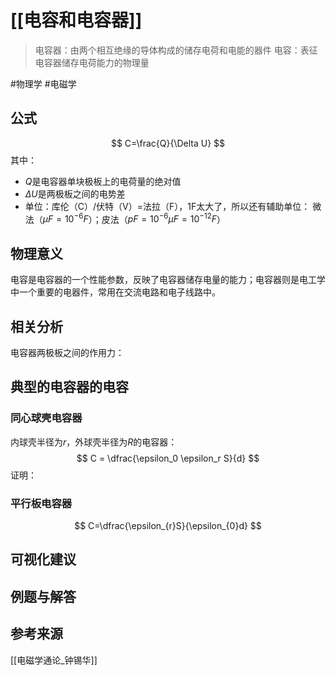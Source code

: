 # [[电容和电容器]]

> 电容器：由两个相互绝缘的导体构成的储存电荷和电能的器件
> 电容：表征电容器储存电荷能力的物理量

#物理学 #电磁学 
## 公式

$$
C=\frac{Q}{\Delta U}
$$
其中：
- $Q$是电容器单块极板上的电荷量的绝对值
- $\Delta U$是两极板之间的电势差
- 单位：库伦（C）/伏特（V）=法拉（F），1F太大了，所以还有辅助单位：
  微法（$\mu F=10^{-6}F$）；皮法（$pF=10^{-6}\mu F=10^{-12}F$）

## 物理意义

电容是电容器的一个性能参数，反映了电容器储存电量的能力；电容器则是电工学中一个重要的电器件，常用在交流电路和电子线路中。

## 相关分析

电容器两极板之间的作用力：

## 典型的电容器的电容

### 同心球壳电容器
内球壳半径为$r$，外球壳半径为$R$的电容器：
$$
C = \dfrac{\epsilon_0 \epsilon_r S}{d}
$$
证明：


### 平行板电容器
$$
C=\dfrac{\epsilon_{r}S}{\epsilon_{0}d}
$$

### 



## 可视化建议

## 例题与解答


## 参考来源
[[电磁学通论_钟锡华]]